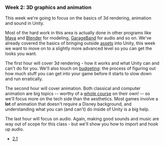 ### Week 2: 3D graphics and animation ###

This week we're going to focus on the basics of 3d rendering, animation and sound in Unity. 

Most of the hard work in this area is actually done in other programs like [Maya](http://www.autodesk.com/products/autodesk-maya/overview) and [Blender](http://www.blender.org/) for modeling, [GarageBand](http://www.apple.com/ios/garageband/?cid=wwa-us-kwg-features-com&siclientid=6381&sessguid=dbd60035-c8ca-405c-a4d1-99eb691bec55&userguid=dbd60035-c8ca-405c-a4d1-99eb691bec55&permguid=dbd60035-c8ca-405c-a4d1-99eb691bec55) for audio and so on.  We've already covered the basics of bringing outside [assets](Glossary#assets.md) into Unity, this week we want to move on to a slightly more advanced level so you can get the looks you want.

The first hour will cover 3d rendering - how it works and what Unity can and can't do for you. We'll also touch on [budgeting](Glossary#budget.md): the process of figuring out how much stuff you can get into your game before it starts to slow down and run erratically.

The second hour will cover animation. Both classical and computer animation are big topics -- worthy of a [whole course](http://www.animationmentor.com/) on their own! -- so we'll focus more on the tech side than the aesthetics. Most games involve a **lot** of animation that doesn't require a Disney background, and understanding what you can (and can't) do inside of Unity is a big help.

The last hour will focus on audio. Again, making good sounds and music are way out of scope for this class - but we'll show you how to import and hook up audio.

* [2.1](2-1-basics-of-3d-rendering.md)